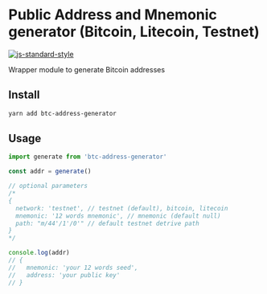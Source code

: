 # Public Address and Mnemonic generator (Bitcoin, Litecoin, Testnet)

[![js-standard-style](https://cdn.rawgit.com/feross/standard/master/badge.svg)](https://github.com/feross/standard)

Wrapper module to generate Bitcoin addresses

## Install

```bash
yarn add btc-address-generator
```

## Usage

```js
import generate from 'btc-address-generator'

const addr = generate()

// optional parameters
/*
{
  network: 'testnet', // testnet (default), bitcoin, litecoin
  mnemonic: '12 words mnemonic', // mnemonic (default null)
  path: "m/44'/1'/0'" // default testnet detrive path
}
*/

console.log(addr)
// {
//   mnemonic: 'your 12 words seed',
//   address: 'your public key'
// }
```
